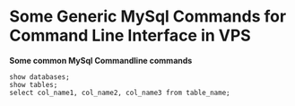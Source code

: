 # **Some Generic MySql Commands for Command Line Interface in VPS**  

**Some common MySql Commandline commands**  
```console
show databases;  
show tables;  
select col_name1, col_name2, col_name3 from table_name;  
```